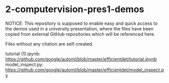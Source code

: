 # 2-computervision-pres1-demos

NOTICE: This repository is supposed to enable easy and quick access to the demos used in a university presentation, where the files have been copied from external GitHub repositories which will be referenced here.

Files without any citation are self-created.

tutorial (1).ipynb: https://github.com/google/automl/blob/master/efficientdet/tutorial.ipynb
model_inspect.py: https://github.com/google/automl/blob/master/efficientdet/model_inspect.py
